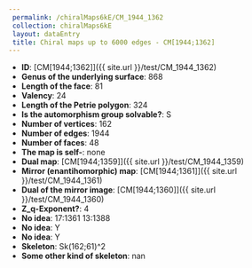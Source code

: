 ```yaml
--- 
 permalink: /chiralMaps6kE/CM_1944_1362 
 collection: chiralMaps6kE
 layout: dataEntry
 title: Chiral maps up to 6000 edges - CM[1944;1362]
---
```


- **ID**: [CM[1944;1362]]({{ site.url }}/test/CM_1944_1362)
- **Genus of the underlying surface**: 868
- **Length of the face**: 81
- **Valency**: 24
- **Length of the Petrie polygon**: 324
- **Is the automorphism group solvable?**: S
- **Number of vertices**: 162
- **Number of edges**: 1944
- **Number of faces**: 48
- **The map is self-**: none
- **Dual map**: [CM[1944;1359]]({{ site.url }}/test/CM_1944_1359)
- **Mirror (enantihomorphic) map**: [CM[1944;1361]]({{ site.url }}/test/CM_1944_1361)
- **Dual of the mirror image**: [CM[1944;1360]]({{ site.url }}/test/CM_1944_1360)
- **Z_q-Exponent?**: 4
- **No idea**:  17:1361 13:1388
- **No idea**: Y
- **No idea**: Y
- **Skeleton**: Sk(162;61)^2
- **Some other kind of skeleton**: nan
